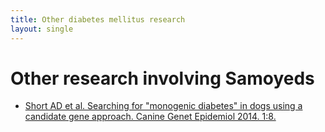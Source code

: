 ```yaml
---
title: Other diabetes mellitus research
layout: single
---
```


# Other research involving Samoyeds

- [Short AD et al. Searching for "monogenic diabetes" in dogs using a candidate gene approach. Canine Genet Epidemiol 2014. 1:8.](https://www.ncbi.nlm.nih.gov/pmc/articles/PMC4579387/)
